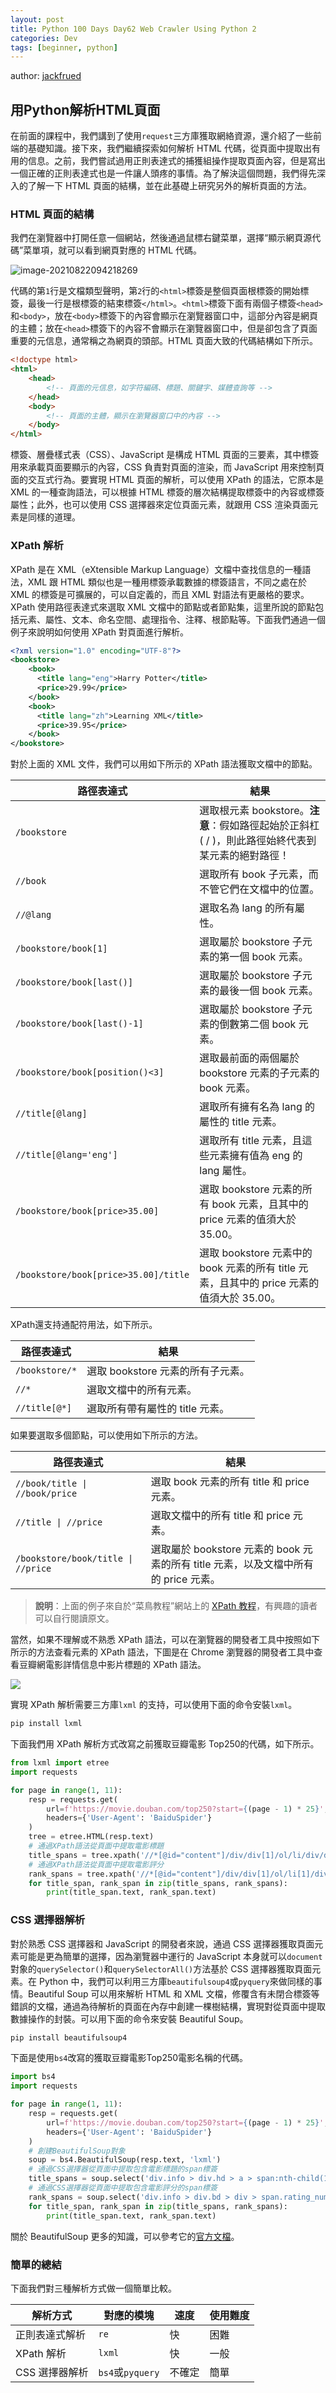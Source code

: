 ```yaml
---
layout: post
title: Python 100 Days Day62 Web Crawler Using Python 2
categories: Dev
tags: [beginner, python]
---
```


author: [jackfrued](https://github.com/jackfrued/Python-100-Days)

## 用Python解析HTML頁面

在前面的課程中，我們講到了使用`request`三方庫獲取網絡資源，還介紹了一些前端的基礎知識。接下來，我們繼續探索如何解析 HTML 代碼，從頁面中提取出有用的信息。之前，我們嘗試過用正則表達式的捕獲組操作提取頁面內容，但是寫出一個正確的正則表達式也是一件讓人頭疼的事情。為了解決這個問題，我們得先深入的了解一下 HTML 頁面的結構，並在此基礎上研究另外的解析頁面的方法。

<!-- more -->

### HTML 頁面的結構

我們在瀏覽器中打開任意一個網站，然後通過鼠標右鍵菜單，選擇“顯示網頁源代碼”菜單項，就可以看到網頁對應的 HTML 代碼。

![image-20210822094218269](https://gitee.com/jackfrued/mypic/raw/master/20210822094218.png)

代碼的第`1`行是文檔類型聲明，第`2`行的`<html>`標簽是整個頁面根標簽的開始標簽，最後一行是根標簽的結束標簽`</html>`。`<html>`標簽下面有兩個子標簽`<head>`和`<body>`，放在`<body>`標簽下的內容會顯示在瀏覽器窗口中，這部分內容是網頁的主體；放在`<head>`標簽下的內容不會顯示在瀏覽器窗口中，但是卻包含了頁面重要的元信息，通常稱之為網頁的頭部。HTML 頁面大致的代碼結構如下所示。

```html
<!doctype html>
<html>
    <head>
        <!-- 頁面的元信息，如字符編碼、標題、關鍵字、媒體查詢等 -->
    </head>
    <body>
        <!-- 頁面的主體，顯示在瀏覽器窗口中的內容 -->
    </body>
</html>
```

標簽、層疊樣式表（CSS）、JavaScript 是構成 HTML 頁面的三要素，其中標簽用來承載頁面要顯示的內容，CSS 負責對頁面的渲染，而 JavaScript 用來控制頁面的交互式行為。要實現 HTML 頁面的解析，可以使用 XPath 的語法，它原本是 XML 的一種查詢語法，可以根據 HTML 標簽的層次結構提取標簽中的內容或標簽屬性；此外，也可以使用 CSS 選擇器來定位頁面元素，就跟用 CSS 渲染頁面元素是同樣的道理。

### XPath 解析

XPath 是在 XML（eXtensible Markup Language）文檔中查找信息的一種語法，XML 跟 HTML 類似也是一種用標簽承載數據的標簽語言，不同之處在於 XML 的標簽是可擴展的，可以自定義的，而且 XML 對語法有更嚴格的要求。XPath 使用路徑表達式來選取 XML 文檔中的節點或者節點集，這里所說的節點包括元素、屬性、文本、命名空間、處理指令、注釋、根節點等。下面我們通過一個例子來說明如何使用 XPath 對頁面進行解析。

```xml
<?xml version="1.0" encoding="UTF-8"?>
<bookstore>
    <book>
      <title lang="eng">Harry Potter</title>
      <price>29.99</price>
    </book>
    <book>
      <title lang="zh">Learning XML</title>
      <price>39.95</price>
    </book>
</bookstore>
```

對於上面的 XML 文件，我們可以用如下所示的 XPath 語法獲取文檔中的節點。

| 路徑表達式      | 結果                                                         |
| --------------- | ------------------------------------------------------------ |
| `/bookstore`    | 選取根元素 bookstore。**注意**：假如路徑起始於正斜杠( / )，則此路徑始終代表到某元素的絕對路徑！ |
| `//book`        | 選取所有 book 子元素，而不管它們在文檔中的位置。             |
| `//@lang`       | 選取名為 lang 的所有屬性。                                  |
| `/bookstore/book[1]`               | 選取屬於 bookstore 子元素的第一個 book 元素。                |
| `/bookstore/book[last()]`          | 選取屬於 bookstore 子元素的最後一個 book 元素。              |
| `/bookstore/book[last()-1]`        | 選取屬於 bookstore 子元素的倒數第二個 book 元素。            |
| `/bookstore/book[position()<3]`    | 選取最前面的兩個屬於 bookstore 元素的子元素的 book 元素。    |
| `//title[@lang]`                   | 選取所有擁有名為 lang 的屬性的 title 元素。                  |
| `//title[@lang='eng']`             | 選取所有 title 元素，且這些元素擁有值為 eng 的 lang 屬性。   |
| `/bookstore/book[price>35.00]`     | 選取 bookstore 元素的所有 book 元素，且其中的 price 元素的值須大於 35.00。 |
| `/bookstore/book[price>35.00]/title` | 選取 bookstore 元素中的 book 元素的所有 title 元素，且其中的 price 元素的值須大於 35.00。 |

XPath還支持通配符用法，如下所示。

| 路徑表達式     | 結果                              |
| -------------- | --------------------------------- |
| `/bookstore/*` | 選取 bookstore 元素的所有子元素。 |
| `//*`          | 選取文檔中的所有元素。            |
| `//title[@*]`  | 選取所有帶有屬性的 title 元素。   |

如果要選取多個節點，可以使用如下所示的方法。

| 路徑表達式                         | 結果                                                         |
| ---------------------------------- | ------------------------------------------------------------ |
| `//book/title \| //book/price`     | 選取 book 元素的所有 title 和 price 元素。                   |
| `//title \| //price`               | 選取文檔中的所有 title 和 price 元素。                       |
| `/bookstore/book/title \| //price` | 選取屬於 bookstore 元素的 book 元素的所有 title 元素，以及文檔中所有的 price 元素。 |

> **說明**：上面的例子來自於“菜鳥教程”網站上的 [XPath 教程](<https://www.runoob.com/xpath/xpath-tutorial.html>)，有興趣的讀者可以自行閱讀原文。

當然，如果不理解或不熟悉 XPath 語法，可以在瀏覽器的開發者工具中按照如下所示的方法查看元素的 XPath 語法，下圖是在 Chrome 瀏覽器的開發者工具中查看豆瓣網電影詳情信息中影片標題的 XPath 語法。

![](https://gitee.com/jackfrued/mypic/raw/master/20210822093707.png)

實現 XPath 解析需要三方庫`lxml` 的支持，可以使用下面的命令安裝`lxml`。

```bash
pip install lxml
```

下面我們用 XPath 解析方式改寫之前獲取豆瓣電影 Top250的代碼，如下所示。

```python
from lxml import etree
import requests

for page in range(1, 11):
    resp = requests.get(
        url=f'https://movie.douban.com/top250?start={(page - 1) * 25}',
        headers={'User-Agent': 'BaiduSpider'}
    )
    tree = etree.HTML(resp.text)
    # 通過XPath語法從頁面中提取電影標題
    title_spans = tree.xpath('//*[@id="content"]/div/div[1]/ol/li/div/div[2]/div[1]/a/span[1]')
    # 通過XPath語法從頁面中提取電影評分
    rank_spans = tree.xpath('//*[@id="content"]/div/div[1]/ol/li[1]/div/div[2]/div[2]/div/span[2]')
    for title_span, rank_span in zip(title_spans, rank_spans):
        print(title_span.text, rank_span.text)
```

### CSS 選擇器解析

對於熟悉 CSS 選擇器和 JavaScript 的開發者來說，通過 CSS 選擇器獲取頁面元素可能是更為簡單的選擇，因為瀏覽器中運行的 JavaScript 本身就可以`document`對象的`querySelector()`和`querySelectorAll()`方法基於 CSS 選擇器獲取頁面元素。在 Python 中，我們可以利用三方庫`beautifulsoup4`或`pyquery`來做同樣的事情。Beautiful Soup 可以用來解析 HTML 和 XML 文檔，修覆含有未閉合標簽等錯誤的文檔，通過為待解析的頁面在內存中創建一棵樹結構，實現對從頁面中提取數據操作的封裝。可以用下面的命令來安裝 Beautiful Soup。

```bash
pip install beautifulsoup4
```

下面是使用`bs4`改寫的獲取豆瓣電影Top250電影名稱的代碼。

```python
import bs4
import requests

for page in range(1, 11):
    resp = requests.get(
        url=f'https://movie.douban.com/top250?start={(page - 1) * 25}',
        headers={'User-Agent': 'BaiduSpider'}
    )
    # 創建BeautifulSoup對象
    soup = bs4.BeautifulSoup(resp.text, 'lxml')
    # 通過CSS選擇器從頁面中提取包含電影標題的span標簽
    title_spans = soup.select('div.info > div.hd > a > span:nth-child(1)')
    # 通過CSS選擇器從頁面中提取包含電影評分的span標簽
    rank_spans = soup.select('div.info > div.bd > div > span.rating_num')
    for title_span, rank_span in zip(title_spans, rank_spans):
        print(title_span.text, rank_span.text)
```

關於 BeautifulSoup 更多的知識，可以參考它的[官方文檔](https://www.crummy.com/software/BeautifulSoup/bs4/doc.zh/)。

###  簡單的總結

下面我們對三種解析方式做一個簡單比較。

| 解析方式       | 對應的模塊       | 速度   | 使用難度 |
| -------------- | ---------------- | ------ | -------- |
| 正則表達式解析 | `re`             | 快     | 困難     |
| XPath 解析     | `lxml`           | 快     | 一般     |
| CSS 選擇器解析 | `bs4`或`pyquery` | 不確定 | 簡單     |

